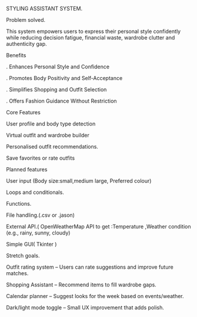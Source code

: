 STYLING ASSISTANT SYSTEM.

Problem solved.

This system empowers users to express their personal style confidently while reducing decision fatigue, financial waste, wardrobe clutter and authenticity gap.

Benefits

. Enhances Personal Style and Confidence

. Promotes Body Positivity and Self-Acceptance

. Simplifies Shopping and Outfit Selection

. Offers Fashion Guidance Without Restriction

Core Features

User profile and body type detection

Virtual outfit and wardrobe builder

Personalised outfit recommendations.

 Save favorites or rate outfits


Planned features

User input (Body size:small,medium large, Preferred colour)

Loops and conditionals.

Functions.

File handling.(.csv or .jason)

External API.( OpenWeatherMap API to get :Temperature ,Weather condition (e.g., rainy, sunny, cloudy)

Simple GUI( Tkinter )

Stretch goals.

Outfit rating system – Users can rate suggestions and improve future matches.

Shopping Assistant – Recommend items to fill wardrobe gaps.

Calendar planner – Suggest looks for the week based on events/weather.

Dark/light mode toggle – Small UX improvement that adds polish.




